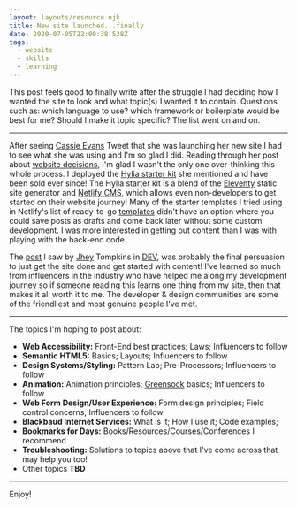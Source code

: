 ```yaml
---
layout: layouts/resource.njk
title: New site launched...finally
date: 2020-07-05T22:00:38.538Z
tags:
  - website
  - skills
  - learning
---
```

This post feels good to finally write after the struggle I had deciding how I wanted the site to look and what topic(s) I wanted it to contain. Questions such as: which language to use? which framework or boilerplate would be best for me? Should I make it topic specific? The list went on and on.

- - -

After seeing [Cassie Evans](https://twitter.com/cassiecodes/status/1276130702363373571) Tweet that she was launching her new site I had to see what she was using and I'm so glad I did. Reading through her post about [website decisions](https://www.cassie.codes/posts/shoes-at-last/), I'm glad I wasn't the only one over-thinking this whole process. I deployed the [Hylia starter kit](https://github.com/hankchizljaw/hylia) she mentioned and have been sold ever since! The Hylia starter kit is a blend of the [Eleventy](https://www.11ty.dev/) static site generator and [Netlify CMS](https://www.netlifycms.org/), which allows even non-developers to get started on their website journey! Many of the starter templates I tried using in Netlify's list of ready-to-go [templates](https://templates.netlify.com/) didn't have an option where you could save posts as drafts and come back later without some custom development. I was more interested in getting out content than I was with playing with the back-end code.

The [post](https://dev.to/jh3y/write-for-yourself-so-that-one-day-you-might-write-for-those-you-look-up-to-38ld) I saw by [Jhey](https://twitter.com/jh3yy) Tompkins in [DEV](https://dev.to), was probably the final persuasion to just get the site done and get started with content! I've learned so much from influencers in the industry who have helped me along my development journey so if someone reading this learns one thing from my site, then that makes it all worth it to me. The developer & design communities are some of the friendliest and most genuine people I've met.

- - -

The topics I'm hoping to post about:

* **Web Accessibility:** Front-End best practices; Laws; Influencers to follow
* **Semantic HTML5:** Basics; Layouts; Influencers to follow
* **Design Systems/Styling:** Pattern Lab; Pre-Processors; Influencers to follow
* **Animation:** Animation principles; [Greensock](https://greensock.com/) basics; Influencers to follow
* **Web Form Design/User Experience:** Form design principles; Field control concerns; Influencers to follow
* **Blackbaud Internet Services:** What is it; How I use it; Code examples;
* **Bookmarks for Days:** Books/Resources/Courses/Conferences I recommend
* **Troubleshooting:** Solutions to topics above that I've come across that may help you too!
* Other topics **TBD**

- - -

Enjoy!
